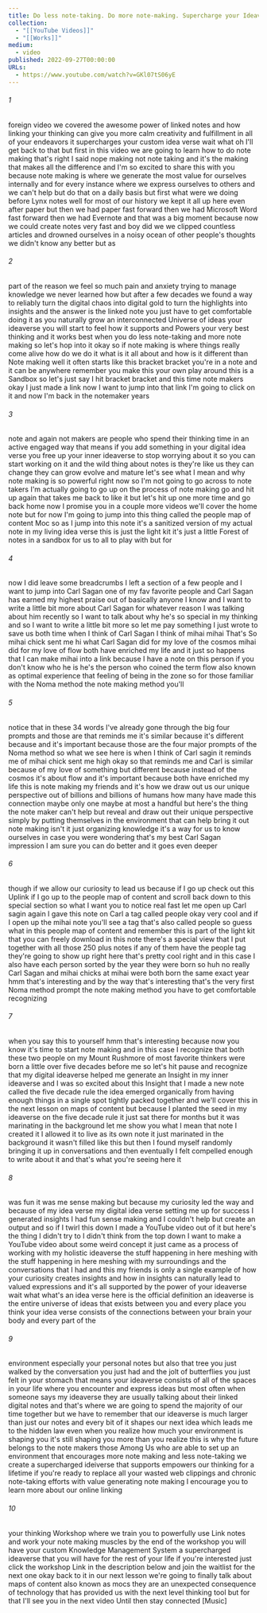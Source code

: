 ```yaml
---
title: Do less note-taking. Do more note-making. Supercharge your Ideaverse (LYT Kit Lesson 2) w Obsidian
collection:
  - "[[YouTube Videos]]"
  - "[[Works]]"
medium:
  - video
published: 2022-09-27T00:00:00
URLs:
  - https://www.youtube.com/watch?v=GKl07tS06yE
---
```


###### 1

foreign video we covered the awesome power of linked notes and how linking your thinking can give you more calm creativity and fulfillment in all of your endeavors it supercharges your custom idea verse wait what oh I'll get back to that but first in this video we are going to learn how to do note making that's right I said nope making not note taking and it's the making that makes all the difference and I'm so excited to share this with you because note making is where we generate the most value for ourselves internally and for every instance where we express ourselves to others and we can't help but do that on a daily basis but first what were we doing before Lynx notes well for most of our history we kept it all up here even after paper but then we had paper fast forward then we had Microsoft Word fast forward then we had Evernote and that was a big moment because now we could create notes very fast and boy did we we clipped countless articles and drowned ourselves in a noisy ocean of other people's thoughts we didn't know any better but as

###### 2

part of the reason we feel so much pain and anxiety trying to manage knowledge we never learned how but after a few decades we found a way to reliably turn the digital chaos into digital gold to turn the highlights into insights and the answer is the linked note you just have to get comfortable doing it as you naturally grow an interconnected Universe of ideas your ideaverse you will start to feel how it supports and Powers your very best thinking and it works best when you do less note-taking and more note making so let's hop into it okay so if note making is where things really come alive how do we do it what is it all about and how is it different than Note making well it often starts like this bracket bracket you're in a note and it can be anywhere remember you make this your own play around this is a Sandbox so let's just say I hit bracket bracket and this time note makers okay I just made a link now I want to jump into that link I'm going to click on it and now I'm back in the notemaker years

###### 3

note and again not makers are people who spend their thinking time in an active engaged way that means if you add something in your digital idea verse you free up your inner ideaverse to stop worrying about it so you can start working on it and the wild thing about notes is they're like us they can change they can grow evolve and mature let's see what I mean and why note making is so powerful right now so I'm not going to go across to note takers I'm actually going to go up on the process of note making go and hit up again that takes me back to like it but let's hit up one more time and go back home now I promise you in a couple more videos we'll cover the home note but for now I'm going to jump into this thing called the people map of content Moc so as I jump into this note it's a sanitized version of my actual note in my living idea verse this is just the light kit it's just a little Forest of notes in a sandbox for us to all to play with but for

###### 4

now I did leave some breadcrumbs I left a section of a few people and I want to jump into Carl Sagan one of my fav favorite people and Carl Sagan has earned my highest praise out of basically anyone I know and I want to write a little bit more about Carl Sagan for whatever reason I was talking about him recently so I want to talk about why he's so special in my thinking and so I want to write a little bit more so let me pay something I just wrote to save us both time when I think of Carl Sagan I think of mihai mihai That's So mihai chick sent me hi what Carl Sagan did for my love of the cosmos mihai did for my love of flow both have enriched my life and it just so happens that I can make mihai into a link because I have a note on this person if you don't know who he is he's the person who coined the term flow also known as optimal experience that feeling of being in the zone so for those familiar with the Noma method the note making method you'll

###### 5

notice that in these 34 words I've already gone through the big four prompts and those are that reminds me it's similar because it's different because and it's important because those are the four major prompts of the Noma method so what we see here is when I think of Carl sagin it reminds me of mihai chick sent me high okay so that reminds me and Carl is similar because of my love of something but different because instead of the cosmos it's about flow and it's important because both have enriched my life this is note making my friends and it's how we draw out us our unique perspective out of billions and billions of humans how many have made this connection maybe only one maybe at most a handful but here's the thing the note maker can't help but reveal and draw out their unique perspective simply by putting themselves in the environment that can help bring it out note making isn't it just organizing knowledge it's a way for us to know ourselves in case you were wondering that's my best Carl Sagan impression I am sure you can do better and it goes even deeper

###### 6

though if we allow our curiosity to lead us because if I go up check out this Uplink if I go up to the people map of content and scroll back down to this special section so what I want you to notice real fast let me open up Carl sagin again I gave this note on Carl a tag called people okay very cool and if I open up the mihai note you'll see a tag that's also called people so guess what in this people map of content and remember this is part of the light kit that you can freely download in this note there's a special view that I put together with all those 250 plus notes if any of them have the people tag they're going to show up right here that's pretty cool right and in this case I also have each person sorted by the year they were born so huh no really Carl Sagan and mihai chicks at mihai were both born the same exact year hmm that's interesting and by the way that's interesting that's the very first Noma method prompt the note making method you have to get comfortable recognizing

###### 7

when you say this to yourself hmm that's interesting because now you know it's time to start note making and in this case I recognize that both these two people on my Mount Rushmore of most favorite thinkers were born a little over five decades before me so let's hit pause and recognize that my digital ideaverse helped me generate an Insight in my inner ideaverse and I was so excited about this Insight that I made a new note called the five decade rule the idea emerged organically from having enough things in a single spot tightly packed together and we'll cover this in the next lesson on maps of content but because I planted the seed in my ideaverse on the five decade rule it just sat there for months but it was marinating in the background let me show you what I mean that note I created it I allowed it to live as its own note it just marinated in the background it wasn't filled like this but then I found myself randomly bringing it up in conversations and then eventually I felt compelled enough to write about it and that's what you're seeing here it

###### 8

was fun it was me sense making but because my curiosity led the way and because of my idea verse my digital idea verse setting me up for success I generated insights I had fun sense making and I couldn't help but create an output and so if I twirl this down I made a YouTube video out of it but here's the thing I didn't try to I didn't think from the top down I want to make a YouTube video about some weird concept it just came as a process of working with my holistic ideaverse the stuff happening in here meshing with the stuff happening in here meshing with my surroundings and the conversations that I had and this my friends is only a single example of how your curiosity creates insights and how in insights can naturally lead to valued expressions and it's all supported by the power of your ideaverse wait what what's an idea verse here is the official definition an ideaverse is the entire universe of ideas that exists between you and every place you think your idea verse consists of the connections between your brain your body and every part of the

###### 9

environment especially your personal notes but also that tree you just walked by the conversation you just had and the jolt of butterflies you just felt in your stomach that means your ideaverse consists of all of the spaces in your life where you encounter and express ideas but most often when someone says my ideaverse they are usually talking about their linked digital notes and that's where we are going to spend the majority of our time together but we have to remember that our ideaverse is much larger than just our notes and every bit of it shapes our next idea which leads me to the hidden law even when you realize how much your environment is shaping you it's still shaping you more than you realize this is why the future belongs to the note makers those Among Us who are able to set up an environment that encourages more note making and less note-taking we create a supercharged ideiverse that supports empowers our thinking for a lifetime if you're ready to replace all your wasted web clippings and chronic note-taking efforts with value generating note making I encourage you to learn more about our online linking

###### 10

your thinking Workshop where we train you to powerfully use Link notes and work your note making muscles by the end of the workshop you will have your custom Knowledge Management System a supercharged ideaverse that you will have for the rest of your life if you're interested just click the workshop Link in the description below and join the waitlist for the next one okay back to it in our next lesson we're going to finally talk about maps of content also known as mocs they are an unexpected consequence of technology that has provided us with the next level thinking tool but for that I'll see you in the next video Until then stay connected [Music]
